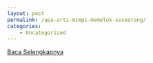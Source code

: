 ```yaml
---
layout: post
permalink: /apa-arti-mimpi-memeluk-seseorang/
categories:
    - Uncategorized
---
```


[Baca Selengkapnya](/07)